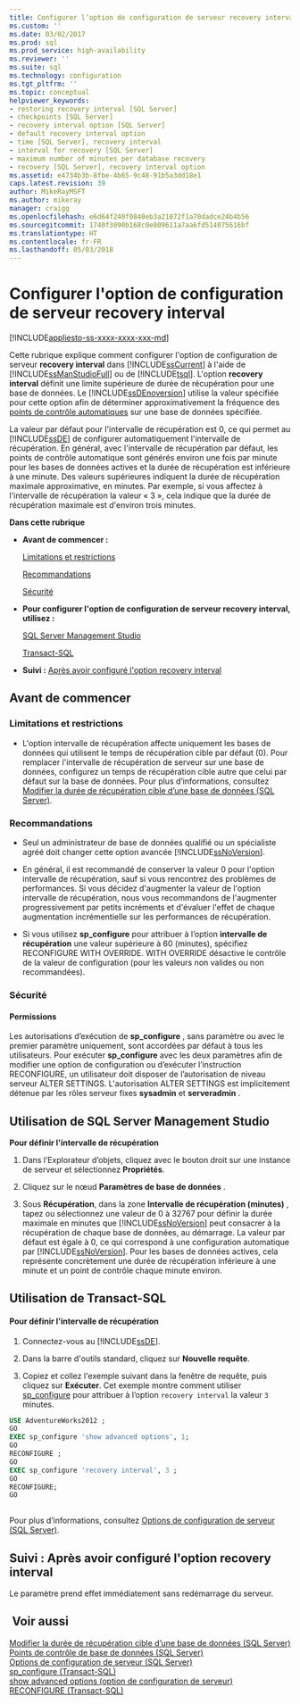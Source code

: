 ```yaml
---
title: Configurer l’option de configuration de serveur recovery interval | Microsoft Docs
ms.custom: ''
ms.date: 03/02/2017
ms.prod: sql
ms.prod_service: high-availability
ms.reviewer: ''
ms.suite: sql
ms.technology: configuration
ms.tgt_pltfrm: ''
ms.topic: conceptual
helpviewer_keywords:
- restoring recovery interval [SQL Server]
- checkpoints [SQL Server]
- recovery interval option [SQL Server]
- default recovery interval option
- time [SQL Server], recovery interval
- interval for recovery [SQL Server]
- maximum number of minutes per database recovery
- recovery [SQL Server], recovery interval option
ms.assetid: e4734b3b-8fbe-4b65-9c48-91b5a3dd18e1
caps.latest.revision: 39
author: MikeRayMSFT
ms.author: mikeray
manager: craigg
ms.openlocfilehash: e6d64f240f0840eb3a21072f1a70dadce24b4b56
ms.sourcegitcommit: 1740f3090b168c0e809611a7aa6fd514075616bf
ms.translationtype: HT
ms.contentlocale: fr-FR
ms.lasthandoff: 05/03/2018
---
```

# <a name="configure-the-recovery-interval-server-configuration-option"></a>Configurer l'option de configuration de serveur recovery interval
[!INCLUDE[appliesto-ss-xxxx-xxxx-xxx-md](../../includes/appliesto-ss-xxxx-xxxx-xxx-md.md)]

  Cette rubrique explique comment configurer l'option de configuration de serveur **recovery interval** dans [!INCLUDE[ssCurrent](../../includes/sscurrent-md.md)] à l'aide de [!INCLUDE[ssManStudioFull](../../includes/ssmanstudiofull-md.md)] ou de [!INCLUDE[tsql](../../includes/tsql-md.md)]. L'option **recovery interval** définit une limite supérieure de durée de récupération pour une base de données. Le [!INCLUDE[ssDEnoversion](../../includes/ssdenoversion-md.md)] utilise la valeur spécifiée pour cette option afin de déterminer approximativement la fréquence des [points de contrôle automatiques](../../relational-databases/logs/database-checkpoints-sql-server.md) sur une base de données spécifiée.  
  
 La valeur par défaut pour l'intervalle de récupération est 0, ce qui permet au [!INCLUDE[ssDE](../../includes/ssde-md.md)] de configurer automatiquement l'intervalle de récupération. En général, avec l'intervalle de récupération par défaut, les points de contrôle automatique sont générés environ une fois par minute pour les bases de données actives et la durée de récupération est inférieure à une minute. Des valeurs supérieures indiquent la durée de récupération maximale approximative, en minutes. Par exemple, si vous affectez à l'intervalle de récupération la valeur « 3 », cela indique que la durée de récupération maximale est d'environ trois minutes.  
  
 **Dans cette rubrique**  
  
-   **Avant de commencer :**  
  
     [Limitations et restrictions](#Restrictions)  
  
     [Recommandations](#Recommendations)  
  
     [Sécurité](#Security)  
  
-   **Pour configurer l'option de configuration de serveur recovery interval, utilisez :**  
  
     [SQL Server Management Studio](#SSMSProcedure)  
  
     [Transact-SQL](#TsqlProcedure)  
  
-   **Suivi :**  [Après avoir configuré l'option recovery interval](#FollowUp)  
  
##  <a name="BeforeYouBegin"></a> Avant de commencer  
  
###  <a name="Restrictions"></a> Limitations et restrictions  
  
-   L'option intervalle de récupération affecte uniquement les bases de données qui utilisent le temps de récupération cible par défaut (0). Pour remplacer l'intervalle de récupération de serveur sur une base de données, configurez un temps de récupération cible autre que celui par défaut sur la base de données. Pour plus d’informations, consultez [Modifier la durée de récupération cible d’une base de données &#40;SQL Server&#41;](../../relational-databases/logs/change-the-target-recovery-time-of-a-database-sql-server.md).  
  
###  <a name="Recommendations"></a> Recommandations  
  
-   Seul un administrateur de base de données qualifié ou un spécialiste agréé doit changer cette option avancée [!INCLUDE[ssNoVersion](../../includes/ssnoversion-md.md)].  
  
-   En général, il est recommandé de conserver la valeur 0 pour l'option intervalle de récupération, sauf si vous rencontrez des problèmes de performances. Si vous décidez d'augmenter la valeur de l'option intervalle de récupération, nous vous recommandons de l'augmenter progressivement par petits incréments et d'évaluer l'effet de chaque augmentation incrémentielle sur les performances de récupération.  
  
-   Si vous utilisez **sp_configure** pour attribuer à l’option **intervalle de récupération** une valeur supérieure à 60 (minutes), spécifiez RECONFIGURE WITH OVERRIDE. WITH OVERRIDE désactive le contrôle de la valeur de configuration (pour les valeurs non valides ou non recommandées).  
  
###  <a name="Security"></a> Sécurité  
  
####  <a name="Permissions"></a> Permissions  
 Les autorisations d’exécution de **sp_configure** , sans paramètre ou avec le premier paramètre uniquement, sont accordées par défaut à tous les utilisateurs. Pour exécuter **sp_configure** avec les deux paramètres afin de modifier une option de configuration ou d’exécuter l’instruction RECONFIGURE, un utilisateur doit disposer de l’autorisation de niveau serveur ALTER SETTINGS. L'autorisation ALTER SETTINGS est implicitement détenue par les rôles serveur fixes **sysadmin** et **serveradmin** .  
  
##  <a name="SSMSProcedure"></a> Utilisation de SQL Server Management Studio  
 **Pour définir l'intervalle de récupération**  
  
1.  Dans l’Explorateur d’objets, cliquez avec le bouton droit sur une instance de serveur et sélectionnez **Propriétés**.  
  
2.  Cliquez sur le nœud **Paramètres de base de données** .  
  
3.  Sous **Récupération**, dans la zone **Intervalle de récupération (minutes)** , tapez ou sélectionnez une valeur de 0 à 32767 pour définir la durée maximale en minutes que [!INCLUDE[ssNoVersion](../../includes/ssnoversion-md.md)] peut consacrer à la récupération de chaque base de données, au démarrage. La valeur par défaut est égale à 0, ce qui correspond à une configuration automatique par [!INCLUDE[ssNoVersion](../../includes/ssnoversion-md.md)]. Pour les bases de données actives, cela représente concrètement une durée de récupération inférieure à une minute et un point de contrôle chaque minute environ.  
  
##  <a name="TsqlProcedure"></a> Utilisation de Transact-SQL  
  
#### <a name="to-set-the-recovery-interval"></a>Pour définir l'intervalle de récupération  
  
1.  Connectez-vous au [!INCLUDE[ssDE](../../includes/ssde-md.md)].  
  
2.  Dans la barre d'outils standard, cliquez sur **Nouvelle requête**.  
  
3.  Copiez et collez l'exemple suivant dans la fenêtre de requête, puis cliquez sur **Exécuter**. Cet exemple montre comment utiliser [sp_configure](../../relational-databases/system-stored-procedures/sp-configure-transact-sql.md) pour attribuer à l’option `recovery interval` la valeur `3` minutes.  
  
```sql  
USE AdventureWorks2012 ;  
GO  
EXEC sp_configure 'show advanced options', 1;  
GO  
RECONFIGURE ;  
GO  
EXEC sp_configure 'recovery interval', 3 ;  
GO  
RECONFIGURE;  
GO  
  
```  
  
 Pour plus d’informations, consultez [Options de configuration de serveur &#40;SQL Server&#41;](../../database-engine/configure-windows/server-configuration-options-sql-server.md).  
  
##  <a name="FollowUp"></a> Suivi : Après avoir configuré l'option recovery interval  
 Le paramètre prend effet immédiatement sans redémarrage du serveur.  
  
## <a name="see-also"></a> Voir aussi  
 [Modifier la durée de récupération cible d’une base de données &#40;SQL Server&#41;](../../relational-databases/logs/change-the-target-recovery-time-of-a-database-sql-server.md)   
 [Points de contrôle de base de données &#40;SQL Server&#41;](../../relational-databases/logs/database-checkpoints-sql-server.md)   
 [Options de configuration de serveur &#40;SQL Server&#41;](../../database-engine/configure-windows/server-configuration-options-sql-server.md)   
 [sp_configure &#40;Transact-SQL&#41;](../../relational-databases/system-stored-procedures/sp-configure-transact-sql.md)   
 [show advanced options (option de configuration de serveur)](../../database-engine/configure-windows/show-advanced-options-server-configuration-option.md)   
 [RECONFIGURE &#40;Transact-SQL&#41;](../../t-sql/language-elements/reconfigure-transact-sql.md)  
  
  
